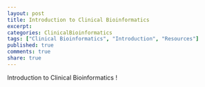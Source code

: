 ```yaml
---
layout: post
title: Introduction to Clinical Bioinformatics
excerpt:
categories: ClinicalBioinformatics
tags: ["Clinical Bioinformatics", "Introduction", "Resources"]
published: true
comments: true
share: true
---
```


Introduction to Clinical Bioinformatics !

